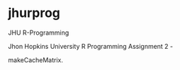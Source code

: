 # jhurprog
JHU R-Programming

Jhon Hopkins University R Programming Assignment 2 -

makeCacheMatrix.

